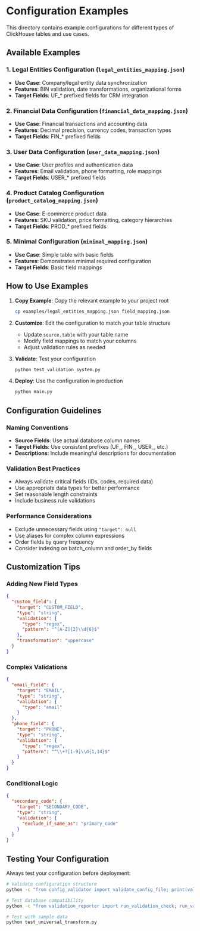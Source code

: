 # Configuration Examples

This directory contains example configurations for different types of ClickHouse tables and use cases.

## Available Examples

### 1. Legal Entities Configuration (`legal_entities_mapping.json`)
- **Use Case**: Company/legal entity data synchronization
- **Features**: BIN validation, date transformations, organizational forms
- **Target Fields**: UF_* prefixed fields for CRM integration

### 2. Financial Data Configuration (`financial_data_mapping.json`)
- **Use Case**: Financial transactions and accounting data
- **Features**: Decimal precision, currency codes, transaction types
- **Target Fields**: FIN_* prefixed fields

### 3. User Data Configuration (`user_data_mapping.json`)
- **Use Case**: User profiles and authentication data
- **Features**: Email validation, phone formatting, role mappings
- **Target Fields**: USER_* prefixed fields

### 4. Product Catalog Configuration (`product_catalog_mapping.json`)
- **Use Case**: E-commerce product data
- **Features**: SKU validation, price formatting, category hierarchies
- **Target Fields**: PROD_* prefixed fields

### 5. Minimal Configuration (`minimal_mapping.json`)
- **Use Case**: Simple table with basic fields
- **Features**: Demonstrates minimal required configuration
- **Target Fields**: Basic field mappings

## How to Use Examples

1. **Copy Example**: Copy the relevant example to your project root
   ```bash
   cp examples/legal_entities_mapping.json field_mapping.json
   ```

2. **Customize**: Edit the configuration to match your table structure
   - Update `source.table` with your table name
   - Modify field mappings to match your columns
   - Adjust validation rules as needed

3. **Validate**: Test your configuration
   ```bash
   python test_validation_system.py
   ```

4. **Deploy**: Use the configuration in production
   ```bash
   python main.py
   ```

## Configuration Guidelines

### Naming Conventions
- **Source Fields**: Use actual database column names
- **Target Fields**: Use consistent prefixes (UF_, FIN_, USER_, etc.)
- **Descriptions**: Include meaningful descriptions for documentation

### Validation Best Practices
- Always validate critical fields (IDs, codes, required data)
- Use appropriate data types for better performance
- Set reasonable length constraints
- Include business rule validations

### Performance Considerations
- Exclude unnecessary fields using `"target": null`
- Use aliases for complex column expressions
- Order fields by query frequency
- Consider indexing on batch_column and order_by fields

## Customization Tips

### Adding New Field Types
```json
{
  "custom_field": {
    "target": "CUSTOM_FIELD",
    "type": "string",
    "validation": {
      "type": "regex",
      "pattern": "^[A-Z]{2}\\d{6}$"
    },
    "transformation": "uppercase"
  }
}
```

### Complex Validations
```json
{
  "email_field": {
    "target": "EMAIL",
    "type": "string",
    "validation": {
      "type": "email"
    }
  },
  "phone_field": {
    "target": "PHONE",
    "type": "string",
    "validation": {
      "type": "regex",
      "pattern": "^\\+?[1-9]\\d{1,14}$"
    }
  }
}
```

### Conditional Logic
```json
{
  "secondary_code": {
    "target": "SECONDARY_CODE",
    "type": "string",
    "validation": {
      "exclude_if_same_as": "primary_code"
    }
  }
}
```

## Testing Your Configuration

Always test your configuration before deployment:

```bash
# Validate configuration structure
python -c "from config_validator import validate_config_file; print(validate_config_file('field_mapping.json')[1])"

# Test database compatibility
python -c "from validation_reporter import run_validation_check; run_validation_check()"

# Test with sample data
python test_universal_transform.py
```
